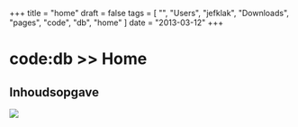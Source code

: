 +++
title = "home"
draft = false
tags = [
    "",
    "Users",
    "jefklak",
    "Downloads",
    "pages",
    "code",
    "db",
    "home"
]
date = "2013-03-12"
+++
# code:db >> Home 

## Inhoudsopgave 

<img style='' src='/img/indexmenu>.|js navbar nocookie'>
